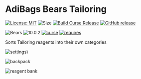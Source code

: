 # AdiBags Bears Tailoring

[![License: MIT](https://img.shields.io/badge/License-MIT-yellow.svg)](https://opensource.org/licenses/MIT)
![Size](https://img.shields.io/github/repo-size/N6REJ/AdiBags_Bears_Tailoring) 
[![Build Curse Release](https://github.com/N6REJ/AdiBags_Bears_Tailoring/actions/workflows/release.yml/badge.svg)](https://github.com/N6REJ/AdiBags_Bears_Tailoring/actions/workflows/release.yml) 
[![GitHub release](https://img.shields.io/github/release/N6REJ/AdiBags_Bears_Tailoring.svg)](https://GitHub.com/N6REJ/AdiBags_Bears_Tailoring/releases/)

![Bears](https://img.shields.io/badge/Supports-Shadowlands&nbsp;&amp;&nbsp;Dragonflight-0B68D7)
![10.0.2](https://img.shields.io/badge/Ready_for-10.0.2-darkgreen)
[![curse](https://img.shields.io/badge/Curseforge_Project_ID:-446531-purple)](https://www.curseforge.com/wow/addons/adibags_shadowlands_Tailoring)
[![requires](https://img.shields.io/badge/Requires-AdiBags-brown)](https://www.curseforge.com/wow/addons/adibags)

Sorts Tailoring reagents into their own categories

![settings](https://user-images.githubusercontent.com/1850089/139585471-e1c52878-0c36-494b-820c-d732315b60c5.png))

![backpack](https://user-images.githubusercontent.com/1850089/139585364-78377ed1-48e6-4c3a-89c6-785b5cf2dec9.png)

![reagent bank](https://user-images.githubusercontent.com/1850089/139585409-343b4d09-16c5-4d45-9eb8-b3b8ab2dfa70.png)
